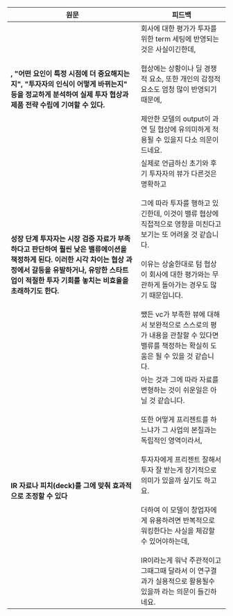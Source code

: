 
| 원문                                                                                                                              | 피드백                                                                                                                                                                                                                                                                                |
| ------------------------------------------------------------------------------------------------------------------------------- | ---------------------------------------------------------------------------------------------------------------------------------------------------------------------------------------------------------------------------------------------------------------------------------- |
| **, "어떤 요인이 특정 시점에 더 중요해지는지", "투자자의 인식이 어떻게 바뀌는지" 등을 정교하게 분석하여 실제 투자 협상과 제품 전략 수립에 기여할 수 있다.**                                  | 회사에 대한 평가가 투자를 위한 term 세팅에 반영되는 것은 사실이긴한데, <br><br>협상에는 상황이나 딜 경쟁적 요소, 또한 개인의 감정적 요소도 엄청 많이 반영되기 때문에, <br><br>제안한 모델의 output이 과연 딜 협상에 유의미하게 적용될 수 있을지 다소 의문이 드네요.                                                                                                                 |
| **성장 단계 투자자는 시장 검증 자료가 부족하다고 판단하여 훨씬 낮은 밸류에이션을 책정하게 된다. 이러한 시각 차이는 협상 과정에서 갈등을 유발하거나, 유망한 스타트업이 적절한 투자 기회를 놓치는 비효율을 초래하기도 한다.** | 실제로 언급하신 초기와 후기 투자자의 뷰가 다른것은 명확하고 <br><br>그에 따라 투자를 행하고 있긴한데, 이것이 밸류 협상에 직접적으로 영향을 미친다고 보기는 또 어려울 것 같습니다.<br><br>이유는 상술한대로 텀 협상이 회사에 대한 평가와는 무관하게 돌아가는 경우도 많기 때문입니다.<br><br>쨌든 vc가 부족한 뷰에 대해서 보완적으로 스스로의 평가 내용을 관찰할 수 있다면 밸류를 책정하는 확실히 도움은 될 수 있을 것 같습니다.                          |
| **IR 자료나 피치(deck)를 그에 맞춰 효과적으로 조정할 수 있다**                                                                                       | 아는 것과 그에 따라 자료를 변형하는 것이 쉬운일은 아닐 것 같습니다. <br><br>또한 어떻게 프리젠트를 하느냐가 그 사업의 본질과는 독립적인 영역이라서, <br><br>투자자에게 프리젠트 잘해서 투자 잘 받는게 장기적으로 의미가 있을까 싶기도 하고요.  <br><br>더하여 이 모델이 창업자에게 유용하려면 반복적으로 워킹한다는 사실을 체감할 수 있어야하는데, <br><br>IR이라는게 워낙 주관적이고 그때그때 달라서 이 연구결과가 실용적으로 활용될수 있을까 라는 의문이 들긴하네요. |
